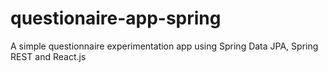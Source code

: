 # questionaire-app-spring
A simple questionnaire experimentation app using Spring Data JPA, Spring REST and React.js



